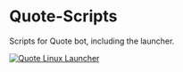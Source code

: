 # Quote-Scripts
Scripts for Quote bot, including the launcher.

[![Quote Linux Launcher](https://cdn.discordapp.com/attachments/741663024774905867/746830318438318101/unknown.png)](https://cdn.discordapp.com/attachments/741663024774905867/746830318438318101/unknown.png)
